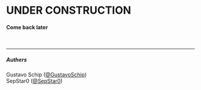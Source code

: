 # UNDER CONSTRUCTION

#### Come back later

<br>

___

##### Authers

Gustavo Schip ([@GustavoSchip](https://github.com/GustavoSchip)) <br>
SepStar0 ([@SepStar0](https://github.com/SepStar0))
